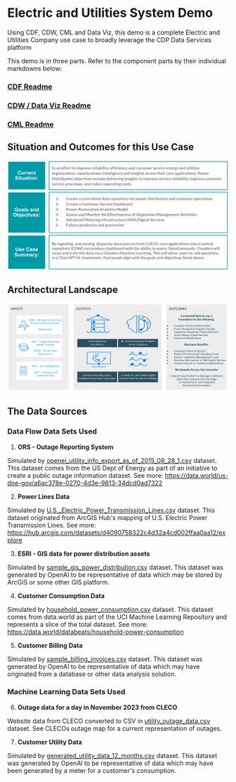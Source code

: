 # Electric and Utilities System Demo
Using CDF, CDW, CML and Data Viz, this demo is a complete Electric and Utilities Company use case to broadly leverage the CDP Data Services platform

This demo is in three parts. Refer to the component parts by their individual markdowns below:

### [CDF Readme](/CDF-Assets/README.md)

### [CDW / Data Viz Readme](/CDW-Assets/README.md)

### [CML Readme](/CML-Assets/README.md)

## Situation and Outcomes for this Use Case

![](/CML-Assets/app_assets/situation-to-outcomes.png)

## Architectural Landscape

![](/CML-Assets/app_assets/architecture.png)

## The Data Sources

### Data Flow Data Sets Used

1. **ORS - Outage Reporting System**

Simulated by [openei_utility_info_export_as_of_2015_08_28_1.csv](/datasets/openei_utility_info_export_as_of_2015_08_28_1.csv) dataset. This dataset comes from the US Dept of Energy as part of an initiative to create a public outage information dataset. See more: https://data.world/us-doe-gov/a6ac378e-0270-4d3e-9813-34dcd0ad7322

2. **Power Lines Data**

Simulated by [U.S._Electric_Power_Transmission_Lines.csv](/datasets/U.S._Electric_Power_Transmission_Lines.csv) dataset. This dataset originated from ArcGIS Hub's mapping of U.S. Electric Power Transmission Lines. See more: https://hub.arcgis.com/datasets/d4090758322c4d32a4cd002ffaa0aa12/explore

3. **ESRI - GIS data for power distribution assets**

Simulated by [sample_gis_power_distribution.csv](/datasets/sample_gis_power_distribution.csv) dataset. This dataset was generated by OpenAI to be representative of data which may be stored by ArcGIS or some other GIS platform.

4. **Customer Consumption Data**

Simulated by [household_power_consumption.csv](/datasets/household_power_consumption.csv) dataset.  This dataset comes from data.world as part of the UCI Machine Learning Repository and represents a slice of the total dataset. See more: https://data.world/databeats/household-power-consumption

5. **Customer Billing Data**

Simulated by [sample_billing_invoices.csv](/datasets/sample_billing_invoices.csv) dataset. This dataset was generated by OpenAI to be representative of data which may have originated from a database or other data analysis solution.


### Machine Learning Data Sets Used

6. **Outage data for a day in November 2023 from CLECO**

Website data from CLECO converted to CSV in [utility_outage_data.csv](/CML-Assets/data/utility_outage_data.csv) dataset.  See CLECOs outage map for a current representation of outages.

7. **Customer Utility Data**

Simulated by [generated_utility_data_12_months.csv](/CML-Assets/data/generated_utility_data_12_months.csv) dataset. This dataset was generated by OpenAI to be representative of data which may have been generated by a meter for a customer's consumption.

